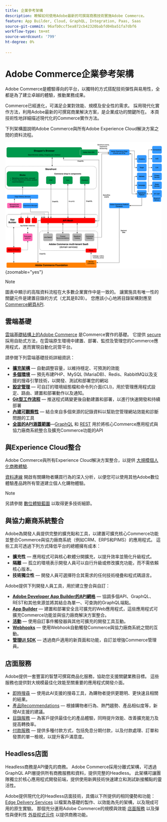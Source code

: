 ```yaml
---
title: 企業參考架構
description: 瞭解如何使用Adobe最新的可撰寫商務技術實施Adobe Commerce。
feature: App Builder, Cloud, GraphQL, Integration, Paas, Saas
source-git-commit: 96afb0ccf5ea872cb42320babfd04ba51fa7dbf6
workflow-type: tm+mt
source-wordcount: '799'
ht-degree: 0%

---
```



# Adobe Commerce企業參考架構

Adobe Commerce是體驗導向的平台，以獨特的方式搭配技術彈性與易用性，全都是為了建立卓越的體驗，推動業務成果。

Commerce已經進化，可滿足企業對效能、規模及安全性的需求。 採用現代化實作方法，利用Adobe最新的可撰寫商業解決方案，是企業成功的關鍵所在。 本頁技術性地詳細描述現代化的Commerce實作方法。

下列架構圖說明Adobe Commerce與所有Adobe Experience Cloud解決方案之間的資料流程。

![顯示Adobe Commerce如何連線至Experience Cloud解決方案的架構圖表](../../assets/playbooks/commerce-architecture-v2.svg){zoomable=&quot;yes&quot;}

>[!NOTE]
>
>圖表中顯示的高階資料流程在大多數企業實作中是一致的。 讓實施具有唯一性的關鍵元件是建置目錄的方式（尤其是B2B）。 您應該小心地將目錄架構對應至 [Commerce網頁API](https://developer.adobe.com/commerce/webapi/get-started/).

## 雲端基礎

[雲端基礎結構上的Adobe Commerce](https://experienceleague.adobe.com/en/docs/commerce-cloud-service/user-guide/overview) 是Commerce實作的基礎。 它提供 [secure](../../security-and-compliance/shared-responsibility.md) 採用自助式方法，在雲端原生環境中建置、部署、監控及管理您的Commerce應用程式，進而實現自動化託管平台。

請參閱下列雲端基礎技術詳細資訊：

- [**擴充架構**](https://experienceleague.adobe.com/en/docs/commerce-cloud-service/user-guide/architecture/scaled-architecture) — 自動調整容量，以維持穩定、可預測的效能
- [**多個環境**](https://experienceleague.adobe.com/en/docs/commerce-cloud-service/user-guide/architecture/pro-architecture) — 預先布建PHP、MySQL (MariaDB)、Redis、RabbitMQ以及支援的搜尋引擎技術，以開發、測試和部署您的網站
- [**設定管理**](https://experienceleague.adobe.com/en/docs/commerce-cloud-service/user-guide/configure/overview) — 可自訂的環境組態檔和命令列介面(CLI)，用於管理應用程式設定、路由、建置和部署動作以及通知。
- [**Git型工作流程**](https://experienceleague.adobe.com/en/docs/commerce-cloud-service/user-guide/architecture/pro-develop-deploy-workflow) — 推送程式碼變更後自動建置和部署，以進行快速開發和持續部署
- [**內建可觀察性**](https://experienceleague.adobe.com/en/docs/commerce-cloud-service/user-guide/monitor/performance) — 結合來自多個來源的記錄資料以幫助您管理網站效能和診斷問題的工具
- [**全面的API涵蓋範圍**](https://developer.adobe.com/commerce/webapi/get-started/)—[GraphQL](https://developer.adobe.com/commerce/webapi/graphql/) 和 [REST](https://developer.adobe.com/commerce/webapi/rest) 用於將核心Commerce應用程式與協力廠商系統整合及擴充Commerce功能的API

## 與Experience Cloud整合

Adobe Commerce與所有Experience Cloud解決方案整合，以提供 [大規模個人化商務體驗](https://experienceleague.adobe.com/en/docs/commerce-admin/customers/customers-menu/personalize-scale#customers-menu).

[資料連線](https://experienceleague.adobe.com/en/docs/commerce-merchant-services/data-connection/overview) 開啟有關購物者購買行為的深入分析，以便您可以使用其他Adobe數位體驗產品跨所有管道建立個人化購物體驗。

>[!NOTE]
>
>另請參閱 [數位體驗藍圖](https://experienceleague.adobe.com/en/docs/blueprints-learn/architecture/overview) 以取得更多技術細節。


## 與協力廠商系統整合

Adobe為開發人員提供完整的擴充點和工具，以建置可擴充核心Commerce功能並整合Commerce與協力廠商系統（例如CRM、ERPS和PIMS）的應用程式。 這些工具可透過下列方式降低平台的總體擁有成本：

- **擴充性** — 應用程式可與核心軟體分開擴充，以提升效率並簡化升級程式。
- **隔離** — 孤立的環境表示開發人員可以自行升級或修改擴充功能，而不需依賴核心版本。
- **技術獨立性** — 開發人員可選擇符合其需求的任何技術棧疊和程式碼語言。

Adobe提供下列開發人員工具，用於建立整合與自訂：

- [**Adobe Developer App Builder的API網格**](https://developer.adobe.com/graphql-mesh-gateway/) — 協調多個API、GraphQL、REST和其他來源並將其結合為單一、可查詢的GraphQL端點。
- [**App Builder**](https://developer.adobe.com/app-builder/docs/overview/) — 建置和部署安全且可擴充的Web應用程式，這些應用程式可擴充Commerce功能並與協力廠商解決方案整合。
- [**活動**](https://developer.adobe.com/commerce/extensibility/events/) — 使用自訂事件觸發器與其他可擴充的開發工具互動。
- [**Webhooks**](https://developer.adobe.com/commerce/extensibility/webhooks/) — 使用Webhook自動觸發Commerce與協力廠商系統之間的互動。
- [**管理UI SDK**](https://developer.adobe.com/commerce/extensibility/admin-ui-sdk/) — 透過商戶適用的新頁面和功能，自訂並增強Commerce管理員。

## 店面服務

Adobe提供一套豐富的智慧可撰寫商品化服務，協助您支援關鍵業務目標。 這些服務也提供對大規模最佳化效能至關重要的應用程式開發介面。

- [即時搜尋](https://experienceleague.adobe.com/en/docs/commerce-merchant-services/live-search/overview) — 使用此AI支援的搜尋工具，為購物者提供更聰明、更快速且相關的結果。
- [產品Recommendations](https://experienceleague.adobe.com/en/docs/commerce-merchant-services/product-recommendations/overview) — 根據購物者行為、熱門趨勢、產品相似度等，新增AI支援的建議。
- [目錄服務](https://experienceleague.adobe.com/en/docs/commerce-merchant-services/catalog-service/guide-overview) — 為客戶提供最佳化的產品體驗，同時提升效能、改善擴充能力及提高轉換率。
- [付款服務](https://experienceleague.adobe.com/en/docs/commerce-merchant-services/payment-services/guide-overview) — 提供多種付款方式，包括免息分期付款，以及付款處理、訂單和發票的單一檢視，以提升客戶滿意度。

## Headless店面

Headless商務是API優先的商務。 Adobe Commerce採用分離式架構，可透過GraphQL API層提供所有商務服務和資料，提供完整的Headless。 此架構可讓團隊獨立於核心應用程式開發前端，提供使用新興技術快速建立和測試新接觸點的靈活性。

Adobe提供現代化的Headless店面技術，具備以下所提供的相同優勢和功能： [Edge Delivery Services](https://www.aem.live/home) 以檔案為基礎的製作、以效能為先的架構，以及現成可用的原生實驗。 那個充分運用Adobe Commerce的規模與效能 [店面服務](#storefront-services) 以及彈性與便利性 [外掛程式元件](https://experienceleague.adobe.com/developer/commerce/storefront/) 以提供商務功能。
